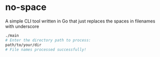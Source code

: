 # no-space

A simple CLI tool written in Go that just replaces the spaces in filenames with underscore

```bash
./main
# Enter the directory path to process:
path/to/your/dir
# File names processed successfully!
```

